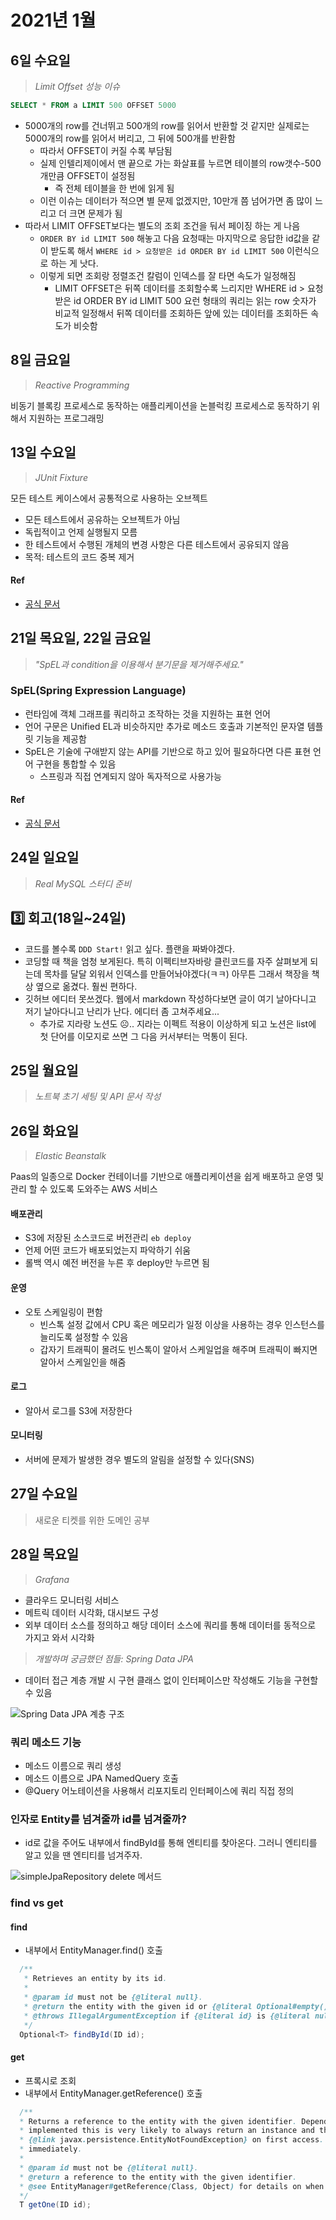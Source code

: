 # 2021년 1월
## 6일 수요일
> _Limit Offset 성능 이슈_

```sql 
SELECT * FROM a LIMIT 500 OFFSET 5000 
```

- 5000개의 row를 건너뛰고 500개의 row를 읽어서 반환할 것 같지만 실제로는 5000개의 row를 읽어서 버리고, 그 뒤에 500개를 반환함
  - 따라서 OFFSET이 커질 수록 부담됨
  - 실제 인텔리제이에서 맨 끝으로 가는 화살표를 누르면 테이블의 row갯수-500개만큼 OFFSET이 설정됨
    - 즉 전체 테이블을 한 번에 읽게 됨
  - 이런 이슈는 데이터가 적으면 별 문제 없겠지만, 10만개 쯤 넘어가면 좀 많이 느리고 더 크면 문제가 됨
- 따라서 LIMIT OFFSET보다는 별도의 조회 조건을 둬서 페이징 하는 게 나음
  - `ORDER BY id LIMIT 500` 해놓고 다음 요청때는 마지막으로 응답한 id값을 같이 받도록 해서 `WHERE id > 요청받은 id ORDER BY id LIMIT 500` 이런식으로 하는 게 낫다.
  - 이렇게 되면 조회랑 정렬조건 칼럼이 인덱스를 잘 타면 속도가 일정해짐
    - LIMIT OFFSET은 뒤쪽 데이터를 조회할수록 느리지만 WHERE id > 요청받은 id ORDER BY id LIMIT 500 요런 형태의 쿼리는 읽는 row 숫자가 비교적 일정해서 뒤쪽 데이터를 조회하든 앞에 있는 데이터를 조회하든 속도가 비슷함

## 8일 금요일
> _Reactive Programming_

비동기 블록킹 프로세스로 동작하는 애플리케이션을 논블럭킹 프로세스로 동작하기 위해서 지원하는 프로그래밍

## 13일 수요일
> _JUnit Fixture_

모든 테스트 케이스에서 공통적으로 사용하는 오브젝트

- 모든 테스트에서 공유하는 오브젝트가 아님
- 독립적이고 언제 실행될지 모름
- 한 테스트에서 수행된 개체의 변경 사항은 다른 테스트에서 공유되지 않음
- 목적: 테스트의 코드 중복 제거
#### Ref 
- [공식 문서](https://junit.org/junit5/docs/current/user-guide/)

## 21일 목요일, 22일 금요일
> _"SpEL과 condition을 이용해서 분기문을 제거해주세요."_
### SpEL(Spring Expression Language)
- 런타임에 객체 그래프를 쿼리하고 조작하는 것을 지원하는 표현 언어
- 언어 구문은 Unified EL과 비슷하지만 추가로 메소드 호출과 기본적인 문자열 템플릿 기능을 제공함
- SpEL은 기술에 구애받지 않는 API를 기반으로 하고 있어 필요하다면 다른 표현 언어 구현을 통합할 수 있음
    - 스프링과 직접 연계되지 않아 독자적으로 사용가능
#### Ref
- [공식 문서](https://docs.spring.io/spring-framework/docs/3.0.5.RELEASE/reference/expressions.html)

## 24일 일요일
> _Real MySQL 스터디 준비_

## 3️⃣ 회고(18일~24일)
- 코드를 볼수록 `DDD Start!` 읽고 싶다. 플랜을 짜봐야겠다.
- 코딩할 때 책을 엄청 보게된다. 특히 이펙티브자바랑 클린코드를 자주 살펴보게 되는데 목차를 달달 외워서 인덱스를 만들어놔야겠다(ㅋㅋ) 아무튼 그래서 책장을 책상 옆으로 옮겼다. 훨씬 편하다.
- 깃허브 에디터 못쓰겠다. 웹에서 markdown 작성하다보면 글이 여기 날아다니고 저기 날아다니고 난리가 난다. 에디터 좀 고쳐주세요...
    - 추가로 지라랑 노션도 ☹️.. 지라는 이펙트 적용이 이상하게 되고 노션은 list에 첫 단어를 이모지로 쓰면 그 다음 커서부터는 먹통이 된다.

## 25일 월요일
> _노트북 초기 세팅 및 API 문서 작성_

## 26일 화요일
> _Elastic Beanstalk_

Paas의 일종으로 Docker 컨테이너를 기반으로 애플리케이션을 쉽게 배포하고 운영 및 관리 할 수 있도록 도와주는 AWS 서비스

#### 배포관리
- S3에 저장된 소스코드로 버전관리 `eb deploy`
- 언제 어떤 코드가 배포되었는지 파악하기 쉬움
- 롤백 역시 예전 버전을 누른 후 deploy만 누르면 됨

#### 운영
- 오토 스케일링이 편함
  - 빈스톡 설정 값에서 CPU 혹은 메모리가 일정 이상을 사용하는 경우 인스턴스를 늘리도록 설정할 수 있음
  - 갑자기 트래픽이 몰려도 빈스톡이 알아서 스케일업을 해주며 트래픽이 빠지면 알아서 스케일인을 해줌
  
#### 로그
- 알아서 로그를 S3에 저장한다

#### 모니터링 
- 서버에 문제가 발생한 경우 별도의 알림을 설정할 수 있다(SNS)

## 27일 수요일
> 새로운 티켓를 위한 도메인 공부

## 28일 목요일
> _Grafana_

- 클라우드 모니터링 서비스
- 메트릭 데이터 시각화, 대시보드 구성
- 외부 데이터 소스를 정의하고 해당 데이터 소스에 쿼리를 통해 데이터를 동적으로 가지고 와서 시각화

> _개발하며 궁금했던 점들: Spring Data JPA_
- 데이터 접근 계층 개발 시 구현 클래스 없이 인터페이스만 작성해도 기능을 구현할 수 있음

![Spring Data JPA 계층 구조](images/spring_data_jpa_hierarchy.jpeg)
  
### 쿼리 메소드 기능
  - 메소드 이름으로 쿼리 생성
  - 메소드 이름으로 JPA NamedQuery 호출
  - @Query 어노테이션을 사용해서 리포지토리 인터페이스에 쿼리 직접 정의 


### 인자로 Entity를 넘겨줄까 id를 넘겨줄까?
- id로 값을 주어도 내부에서 findById를 통해 엔티티를 찾아온다. 그러니 엔티티를 알고 있을 땐 엔티티를 넘겨주자.

![simpleJpaRepository delete 메서드](images/simple_jpa_repostory_delete.png)


### find vs get
#### find
- 내부에서 EntityManager.find() 호출
```java
  /**
   * Retrieves an entity by its id.
   *
   * @param id must not be {@literal null}.
   * @return the entity with the given id or {@literal Optional#empty()} if none found.
   * @throws IllegalArgumentException if {@literal id} is {@literal null}.
   */
  Optional<T> findById(ID id);
```
  
#### get
- 프록시로 조회
- 내부에서 EntityManager.getReference() 호출
  
```java
  /**
  * Returns a reference to the entity with the given identifier. Depending on how the JPA persistence provider is
  * implemented this is very likely to always return an instance and throw an
  * {@link javax.persistence.EntityNotFoundException} on first access. Some of them will reject invalid identifiers
  * immediately.
  *
  * @param id must not be {@literal null}.
  * @return a reference to the entity with the given identifier.
  * @see EntityManager#getReference(Class, Object) for details on when an exception is thrown.
  */  
  T getOne(ID id);
  ```  
